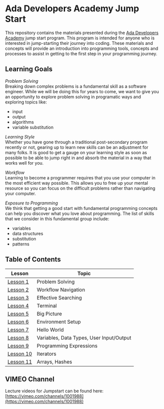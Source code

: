 # Ada Developers Academy Jump Start

This repository contains the materials presented during the [Ada Developers Academy](adadevelopersacademy.org) jump start program. This program is intended for anyone who is interested in jump-starting their journey into coding. These materials and concepts will provide an introduction into programming tools, concepts and processes to assist in getting to the first step in your programming journey.

## Learning Goals
_Problem Solving_  
Breaking down complex problems is a fundamental skill as a software engineer. While we will be doing this for years to come, we want to give you an opportunity to explore problem solving in programatic ways and exploring topics like:
- input
- output
- algorithms
- variable substitution

_Learning Style_  
Whether you have gone through a traditional post-secondary program recently or not, gearing up to learn new skills can be an adjustment for many folks. It is good to get a gauge on your learning style as soon as possible to be able to jump right in and absorb the material in a way that works well for you.

_Workflow_  
Learning to become a programmer requires that you use your computer in the most efficient way possible. This allows you to free up your mental resource so you can focus on the difficult problems rather than navigating your computer.

_Exposure to Programming_  
We think that getting a good start with fundamental programming concepts can help you discover what you love about programming. The list of skills that we consider in this fundamental group include:
- variables
- data structures
- substitution
- patterns

## Table of Contents
| Lesson                | Topic
|--------------------|-----------------------------------------
| [Lesson 1](lessons/01-problem-solving/)  | Problem Solving
| [Lesson 2](lessons/02-workflow/)  | Workflow Navigation
| [Lesson 3](lessons/03-effective-searching/)  | Effective Searching
| [Lesson 4](lessons/04-terminal/)  | Terminal
| [Lesson 5](lessons/05-big-picture/)  | Big Picture
| [Lesson 6](lessons/06-environment-setup/)  | Environment Setup
| [Lesson 7](lessons/07-hello-world/)  | Hello World
| [Lesson 8](lessons/08-vars-datatypes-io/)  | Variables, Data Types, User Input/Output
| [Lesson 9](lessons/09-programming-expressions/)  | Programming Expressions
| [Lesson 10](lessons/10-iterators/)  | Iterators
| [Lesson 11](lessons/11-basic-data-structs/)  | Arrays, Hashes

## VIMEO Channel
Lecture videos for Jumpstart can be found here: [https://vimeo.com/channels/1001988](https://vimeo.com/channels/1001988)
